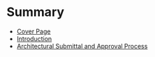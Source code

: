 # Summary

* [Cover Page](README.md)
* [Introduction](introduction.md)
* [Architectural Submittal and Approval Process](architectural_submittal_and_approval_process.md)

